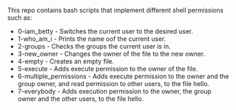 This repo contains bash scripts that implement different shell permissions such as:

- 0-iam_betty - Switches the current user to the desired user.
- 1-who_am_i - Prints the name oof the current user.
- 2-groups - Checks the groups the current user is in.
- 3-new_owner - Changes the owner of the file to the new owner.
- 4-empty - Creates an empty file.
- 5-execute - Adds execute permission to the owner of the file.
- 6-multiple_permissions -  Adds execute permission to the owner and the group owner, and read permission to other users, to the file hello.
- 7-everybody - Adds execution permission to the owner, the group owner and the other users, to the file hello.
